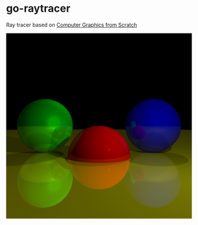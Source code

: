 # go-raytracer
Ray tracer based on [Computer Graphics from Scratch](https://gabrielgambetta.com/computer-graphics-from-scratch/)

![output](out.png)
